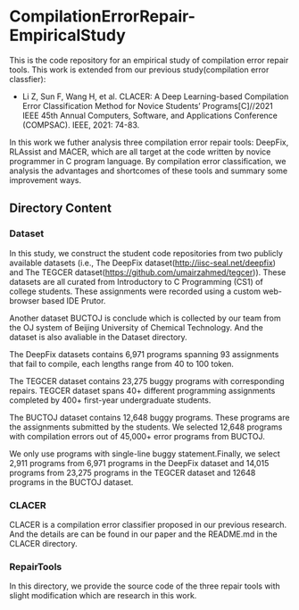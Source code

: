 # CompilationErrorRepair-EmpiricalStudy

This is the code repository for an empirical study of compilation error repair tools. This work is extended from our previous study(compilation error classfier):

* Li Z, Sun F, Wang H, et al. CLACER: A Deep Learning-based Compilation Error Classification Method for Novice Students’ Programs[C]//2021 IEEE 45th Annual Computers, Software, and Applications Conference (COMPSAC). IEEE, 2021: 74-83.

In this work we futher analysis three compilation error repair tools: DeepFix, RLAssist and MACER, which are all target at the code written by novice programmer in C program language. By compilation error classification, we analysis the advantages and shortcomes of these tools and summary some improvement ways.

## Directory Content

### Dataset

In this study, we construct the student code repositories from two publicly available datasets (i.e., The DeepFix dataset(http://iisc-seal.net/deepfix) and The TEGCER dataset(https://github.com/umairzahmed/tegcer)). These datasets are all curated from Introductory to C Programming (CS1) of college students. These assignments were recorded using a custom web-browser based IDE Prutor. 

Another dataset BUCTOJ is conclude which is collected by our team from the OJ system of Beijing University of Chemical Technology. And the dataset is also avaliable in the Dataset directory.


The DeepFix datasets contains 6,971 programs spanning 93 assignments that fail to compile, each lengths range from 40 to 100 token. 

The TEGCER dataset contains 23,275 buggy programs with corresponding repairs. TEGCER dataset spans 40+ different programming assignments completed by 400+ first-year undergraduate students.

The BUCTOJ dataset contains 12,648 buggy programs. These programs are the assignments submitted by the students. We selected 12,648 programs with compilation errors out of 45,000+ error programs from BUCTOJ.

We  only use programs with single-line buggy statement.Finally, we select 2,911 programs from 6,971 programs in the DeepFix dataset and 14,015 programs from 23,275 programs in the TEGCER dataset and 12648 programs in the BUCTOJ dataset.

### CLACER

CLACER is a compilation error classifier proposed in our previous research. And the details are can be found in our paper and the README.md in the CLACER directory.

### RepairTools

In this directory, we provide the source code of the three repair tools with slight modification which are research in this work.

